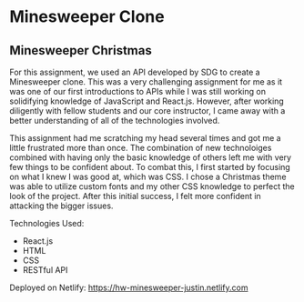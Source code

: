 # Minesweeper Clone
## Minesweeper Christmas

For this assignment, we used an API developed by SDG to create a Minesweeper clone. This was a very challenging assignment for me as it was one of our first introductions to APIs while I was still working on solidifying knowledge of JavaScript and React.js. However, after working diligently with fellow students and our core instructor, I came away with a better understanding of all of the technologies involved.

This assignment had me scratching my head several times and got me a little frustrated more than once. The combination of new technoloiges combined with having only the basic knowledge of others left me with very few things to be confident about. To combat this, I first started by focusing on what I knew I was good at, which was CSS. I chose a Christmas theme was able to utilize custom fonts and my other CSS knowledge to perfect the look of the project. After this initial success, I felt more confident in attacking the bigger issues.

Technologies Used: 

- React.js
- HTML
- CSS
- RESTful API

Deployed on Netlify: https://hw-minesweeper-justin.netlify.com
